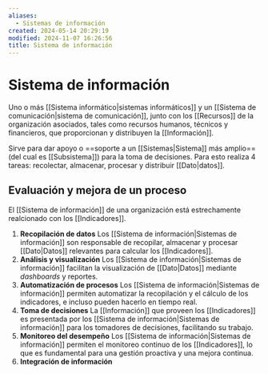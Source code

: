 ```yaml
---
aliases:
  - Sistemas de información
created: 2024-05-14 20:29:19
modified: 2024-11-07 16:26:56
title: Sistema de información
---
```


# Sistema de información

Uno o más [[Sistema informático|sistemas informáticos]] y un [[Sistema de comunicación|sistema de comunicación]], junto con los [[Recursos]] de la organización asociados, tales como recursos humanos, técnicos y financieros, que proporcionan y distribuyen la [[Información]].

Sirve para dar apoyo o ==soporte a un [[Sistemas|Sistema]] más amplio== (del cual es [[Subsistema]]) para la toma de decisiones. Para esto realiza 4 tareas: recolectar, almacenar, procesar y distribuir [[Dato|datos]].

## Evaluación y mejora de un proceso

El [[Sistema de información]] de una organización está estrechamente realcionado con los [[Indicadores]].

1. **Recopilación de datos**
   Los [[Sistema de información|Sistemas de información]] son responsable de recopilar, almacenar y procesar [[Dato|Datos]] relevantes para calcular los [[Indicadores]].
2. **Análisis y visualización**
   Los [[Sistema de información|Sistemas de información]] facilitan la visualización de [[Dato|Datos]] mediante *dashboards* y reportes.
3. **Automatización de procesos**
   Los [[Sistema de información|Sistemas de información]] permiten automatizar la recopilación y el cálculo de los indicadores, e incluso pueden hacerlo en tiempo real.
4. **Toma de decisiones**
   La [[Información]] que proveen los [[Indicadores]] es presentada por los [[Sistema de información|Sistemas de información]] para los tomadores de decisiones, facilitando su trabajo.
5. **Monitoreo del desempeño**
   Los [[Sistema de información|Sistemas de información]] permiten el monitoreo continuo de los [[Indicadores]], lo que es fundamental para una gestión proactiva y una mejora continua.
6. **Integración de información**
